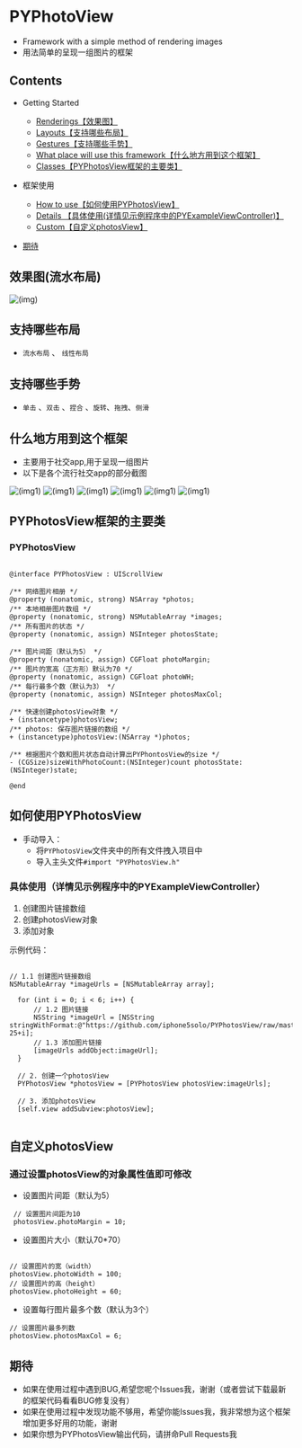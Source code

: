 # PYPhotoView
- Framework with a simple method of rendering images
- 用法简单的呈现一组图片的框架

## Contents
* Getting Started
  * [Renderings【效果图】](#效果图)
  * [Layouts【支持哪些布局】](#支持哪些布局)
  * [Gestures【支持哪些手势】](#支持哪些手势)
  * [What place will use this framework【什么地方用到这个框架】](#什么地方用到这个框架啊啊)
  * [Classes【PYPhotosView框架的主要类】](#PYPhotosView框架的主要类)
  
* 框架使用
  * [How to use【如何使用PYPhotosView】](#如何使用PYPhotosView)
  * [Details 【具体使用(详情见示例程序中的PYExampleViewController)】](#具体使用（详情见示例程序中的PYExampleViewController）)
  * [Custom【自定义photosView】](#自定义photosView)
  
* [期待](#期待什么)

## <a id="效果图"></a>效果图(流水布局)

![(img)](https://github.com/iphone5solo/learngit/raw/master/imagesForPhotosView/images/PYPhotosView.gif)


## <a id="支持哪些布局"></a>支持哪些布局
- `流水布局` 、 `线性布局`

## <a id="支持哪些手势"></a>支持哪些手势
- `单击` 、`双击` 、`捏合` 、`旋转`、`拖拽`、`侧滑`

## <a id="什么地方用到这个框架啊啊"></a>什么地方用到这个框架

- 主要用于社交app,用于呈现一组图片
- 以下是各个流行社交app的部分截图

![(img1)](https://github.com/iphone5solo/learngit/raw/master/imagesForPhotosView/images/IMG_0225.PNG)
![(img1)](https://github.com/iphone5solo/learngit/raw/master/imagesForPhotosView/images/IMG_0226.PNG)
![(img1)](https://github.com/iphone5solo/learngit/raw/master/imagesForPhotosView/images/IMG_0227.PNG)
![(img1)](https://github.com/iphone5solo/learngit/raw/master/imagesForPhotosView/images/IMG_0228.PNG)
![(img1)](https://github.com/iphone5solo/learngit/raw/master/imagesForPhotosView/images/IMG_0229.PNG)
![(img1)](https://github.com/iphone5solo/learngit/raw/master/imagesForPhotosView/images/IMG_0230.PNG)

## <a id="PYPhotosView框架的主要类"></a>PYPhotosView框架的主要类


### PYPhotosView
```objc

@interface PYPhotosView : UIScrollView

/** 网络图片相册 */
@property (nonatomic, strong) NSArray *photos;
/** 本地相册图片数组 */
@property (nonatomic, strong) NSMutableArray *images;
/** 所有图片的状态 */
@property (nonatomic, assign) NSInteger photosState;

/** 图片间距（默认为5） */
@property (nonatomic, assign) CGFloat photoMargin;
/** 图片的宽高（正方形）默认为70 */
@property (nonatomic, assign) CGFloat photoWH;
/** 每行最多个数（默认为3） */
@property (nonatomic, assign) NSInteger photosMaxCol;

/** 快速创建photosView对象 */
+ (instancetype)photosView;
/** photos: 保存图片链接的数组 */
+ (instancetype)photosView:(NSArray *)photos;

/** 根据图片个数和图片状态自动计算出PYPhontosView的size */
- (CGSize)sizeWithPhotoCount:(NSInteger)count photosState:(NSInteger)state;

@end

```

## <a id="如何使用PYPhotosView"></a>如何使用PYPhotosView

* 手动导入：
  - 将`PYPhotosView`文件夹中的所有文件拽入项目中
  - 导入主头文件`#import "PYPhotosView.h"`
  
### <a id="具体使用（详情见示例程序中的PYExampleViewController）"></a>具体使用（详情见示例程序中的PYExampleViewController）

1. 创建图片链接数组
2. 创建photosView对象
3. 添加对象


示例代码：

```objc

// 1.1 创建图片链接数组
NSMutableArray *imageUrls = [NSMutableArray array];
   
  for (int i = 0; i < 6; i++) {
      // 1.2 图片链接
      NSString *imageUrl = [NSString stringWithFormat:@"https://github.com/iphone5solo/PYPhotosView/raw/master/images/IMG_02%02d.PNG", 25+i];
      // 1.3 添加图片链接
      [imageUrls addObject:imageUrl];
  }
  
  // 2. 创建一个photosView
  PYPhotosView *photosView = [PYPhotosView photosView:imageUrls];
  
  // 3. 添加photosView
  [self.view addSubview:photosView];
  
```
  
## <a id="自定义photosView"></a>自定义photosView

### 通过设置photosView的对象属性值即可修改
* 设置图片间距（默认为5）
```objc
 // 设置图片间距为10
 photosView.photoMargin = 10;
```

* 设置图片大小（默认70\*70）

```objc

// 设置图片的宽（width）
photosView.photoWidth = 100;
// 设置图片的高（height）
photosView.photoHeight = 60;

```

* 设置每行图片最多个数（默认为3个）
```objc
// 设置图片最多列数
photosView.photosMaxCol = 6;

```
## <a id="期待什么"></a>期待

- 如果在使用过程中遇到BUG,希望您呢个Issues我，谢谢（或者尝试下载最新的框架代码看看BUG修复没有）
- 如果在使用过程中发现功能不够用，希望你能Issues我，我非常想为这个框架增加更多好用的功能，谢谢
- 如果你想为PYPhotosView输出代码，请拼命Pull Requests我
